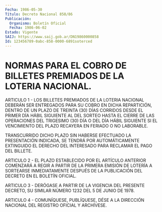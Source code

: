 ```yaml
---
Fecha: 1986-05-30
Título: Decreto Nacional 858/86
Publicación:
  Organismo: Boletín Oficial
  Fecha: 1986-06-02
Estado: Vigente
SAIJ: https://www.saij.gob.ar/DN19860000858
Id: 123456789-0abc-858-0000-6891soterced
---
```

# NORMAS PARA EL COBRO DE BILLETES PREMIADOS DE LA LOTERIA NACIONAL.

<a id="1"></a>
ARTICULO  1  -  LOS  BILLETES PREMIADOS DE LA LOTERIA NACIONAL DEBERÁN SER ENTREGADOS PARA  SU  COBRO EN DICHA REPARTICIÓN, DENTRO DE  UN  PLAZO DE TREINTA (30) DÍAS CORRIDOS  DESDE  EL  PRIMER  DÍA HÁBIL SIGUIENTE  AL  DEL  SORTEO HASTA EL CIERRE DE LAS OPERACIONES DEL TRIGESIMO (30) DÍA O DEL  DÍA HÁBIL SIGUIENTE SI EL VENCIMIENTO DEL PLAZO RECAYERA EN FERIADO O NO LABORABLE.

TRANSCURRIDO  DICHO PLAZO SIN HABERSE  EFECTUADO  LA  PRESENTACIÓN INDICADA, SE TENDRÁ  POR  AUTOMÁTICAMENTE EXTINGUIDO EL DERECHO DEL INTERESADO PARA RECLAMAR EL PAGO DEL BILLETE.

<a id="2"></a>
ARTICULO  2  -  EL  PLAZO ESTABLECIDO POR EL ARTÍCULO ANTERIOR COMENZARÁ A REGIR A PARTIR  DE  LA  PRIMERA  EMISIÓN  DE  LOTERÍA A SORTEARSE  INMEDIATAMENTE DESPUÉS DE LA PUBLICACIÓN DEL DECRETO  EN EL BOLETÍN OFICIAL.

<a id="3"></a>
ARTICULO  3  -  DERÓGASE  A PARTIR DE LA VIGENCIA DEL PRESENTE DECRETO,  SU  SIMILAR NÚMERO 1232  DEL  5  DE  JUNIO  DE  1978.

<a id="4"></a>
ARTICULO  4  -  COMUNÍQUESE,  PUBLÍQUESE,  DÉSE A LA DIRECCIÓN NACIONAL DEL REGISTRO OFICIAL Y ARCHÍVESE.